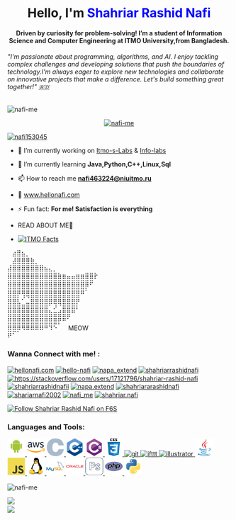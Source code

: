 <h1 align="center">Hello, I'm <span style="color: blue;">Shahriar Rashid Nafi</span></h1>


<h4 align="center"> Driven by curiosity for problem-solving! I’m a student of Information Science and Computer Engineering at ITMO University,from Bangladesh. </h4> <h6> "I'm passionate about programming, algorithms, and AI. I enjoy tackling complex challenges and developing solutions that push the boundaries of technology.I'm always eager to explore new technologies and collaborate on innovative projects that make a difference. Let's build something great together!" 🇧🇩</h6>

<p align

<p align="center"> <img src="https://komarev.com/ghpvc/?username=nafi-me&label=Profile%20views&color=0e75b6&style=flat" alt="nafi-me" /> </p>

<p align="center"> <a href="https://github.com/ryo-ma/github-profile-trophy"><img src="https://github-profile-trophy.vercel.app/?username=nafi-me" alt="nafi-me" /></a> </p>


<p align="left"> <a href="https://twitter.com/nafi153045" target="blank"><img src="https://img.shields.io/twitter/follow/nafi153045?logo=twitter&style=for-the-badge" alt="nafi153045" /></a> </p>

- 🔭 I’m currently working on [Itmo-s-Labs](https://github.com/Itmo-s-Labs) & [Info-labs](https://github.com/Informatics-labs-tmp-org)

- 🌱 I’m currently learning **Java,Python,C++,Linux,Sql**

- 📫 How to reach me **nafi463224@niuitmo.ru**
  
- 🥇 www.hellonafi.com

- ⚡ Fun fact: **For me! Satisfaction is everything**

- READ ABOUT ME🥇

- 
  <a href="https://news.itmo.ru/en/education/students/news/13946/"><img src="https://news.itmo.ru/images/news_trans/big/p13946.jpg" alt="ITMO Facts" width="300"></a>





 ⠀⣴⣿⣦⡀<br>
⠀⣼⣿⣿⣿⣷⡀<br>
⣼⣿⣿⣿⣿⣿⣿⣿⣦⣄⡀<br>
⣿⣿⣿⣿⣿⣿⣿⣿⣿⣿⣿⣷⣶⣤⣤⣶⣶⣿⣿⡗ <br>
⣿⣿⣿⣿⣿⣿⣿⣿⣿⣿⣿⣿⣿⣿⣿⣿⣿⣿⠟ <br>
⣿⣿⣿⣿⣿⣿⣿⣿⣿⣿⣿⣿⣿⣿⣿⣿⣿⠃ <br>
⣿⣿⡇⠜⠙⣿⣿⣿⣿⣿⣿⣿⣿⣿⣿⣿⠀<br>
⣿⣿⣿⣶⣿⣿⣿⣿⣿⠋⡹⠙⣿⣿⣿⡇ <br>
⣿⣿⣿⣿⣿⣿⣿⣿⣿⣷⣶⣾⣿⣿⠛ <br>
⣿⣿⣿⣿⣿⣿⣿⣿⣿⣿⣿⡟⠛⠁⠀<br>
⣿⣿⡿⠻⠿⠿⠿⠿⠛⠹⠑⠀⠀     MEOW<br>
⠟⠁⠀<br>

<h3 align="left">Wanna Connect with me! :</h3>
<p align="left">
<a href="https://hellonafi.com/credentials" target="blank"><img align="center" src="https://hellonafi.com/wp-content/uploads/2025/02/cropped-1701032153379-da7c9e8c-1017-4f21-9339-a5dce0d10063_1-1.jpg"
alt="hellonafi.com" height="30" width="40" /></a>
<a href="https://codepen.io/hello-nafi" target="blank"><img align="center" src="https://raw.githubusercontent.com/rahuldkjain/github-profile-readme-generator/master/src/images/icons/Social/codepen.svg" alt="hello-nafi" height="30" width="40" /></a>
<a href="https://twitter.com/nafi153045" target="blank"><img align="center" src="https://raw.githubusercontent.com/rahuldkjain/github-profile-readme-generator/master/src/images/icons/Social/twitter.svg" alt="napa_extend" height="30" width="40" /></a>
<a href="https://linkedin.com/in/shahriarrashidnafi" target="blank"><img align="center" src="https://raw.githubusercontent.com/rahuldkjain/github-profile-readme-generator/master/src/images/icons/Social/linked-in-alt.svg" alt="shahriarrashidnafi" height="30" width="40" /></a>
<a href="https://stackoverflow.com/users/17121796" target="blank"><img align="center" src="https://raw.githubusercontent.com/rahuldkjain/github-profile-readme-generator/master/src/images/icons/Social/stack-overflow.svg" alt="https://stackoverflow.com/users/17121796/shahriar-rashid-nafi" height="30" width="40" /></a>
<a href="https://fb.com/shahriarrashidnafii" target="blank"><img align="center" src="https://raw.githubusercontent.com/rahuldkjain/github-profile-readme-generator/master/src/images/icons/Social/facebook.svg" alt="shahriarrashidnafii" height="30" width="40" /></a>
<a href="https://instagram.com/napa.extend" target="blank"><img align="center" src="https://raw.githubusercontent.com/rahuldkjain/github-profile-readme-generator/master/src/images/icons/Social/instagram.svg" alt="napa.extend" height="30" width="40" /></a>
<a href="https://www.youtube.com/@ShahriarRashidNafi" target="blank"><img align="center" src="https://raw.githubusercontent.com/rahuldkjain/github-profile-readme-generator/master/src/images/icons/Social/youtube.svg" alt="shahriararashidnafi" height="30" width="40" /></a>
<a href="https://www.hackerrank.com/shariarnafi2002" target="blank"><img align="center" src="https://raw.githubusercontent.com/rahuldkjain/github-profile-readme-generator/master/src/images/icons/Social/hackerrank.svg" alt="shariarnafi2002" height="30" width="40" /></a>
<a href="https://www.codechef.com/users/nafi_me" target="blank"><img align="center" src="https://cdn.jsdelivr.net/npm/simple-icons@3.1.0/icons/codechef.svg" alt="nafi_me" height="30" width="40" /></a>
<a href="https://codeforces.com/profile/shahriar.nafi" target="blank"><img align="center" src="https://raw.githubusercontent.com/rahuldkjain/github-profile-readme-generator/master/src/images/icons/Social/codeforces.svg" alt="shahriar.nafi" height="30" width="40" /></a>
</p>

<a href="https://www.f6s.com/member/shahriar-rashid-nafi?follow=1" target="_blank" title="Follow Shahriar Rashid Nafi on F6S"><img src="https://www.f6s.com/images/f6s-follow-secondary.png" border="0" width="78" height="22 " alt="Follow Shahriar Rashid Nafi on F6S" style="width: 78px; height: 22px; padding: 0px; margin: 0px;" /></a>


<h3 align="left">Languages and Tools:</h3>
<p align="left"> <a href="https://developer.android.com" target="_blank" rel="noreferrer"> <img src="https://raw.githubusercontent.com/devicons/devicon/master/icons/android/android-original-wordmark.svg" alt="android" width="40" height="40"/> </a> <a href="https://aws.amazon.com" target="_blank" rel="noreferrer"> <img src="https://raw.githubusercontent.com/devicons/devicon/master/icons/amazonwebservices/amazonwebservices-original-wordmark.svg" alt="aws" width="40" height="40"/> </a> <a href="https://www.cprogramming.com/" target="_blank" rel="noreferrer"> <img src="https://raw.githubusercontent.com/devicons/devicon/master/icons/c/c-original.svg" alt="c" width="40" height="40"/> </a> <a href="https://www.w3schools.com/cpp/" target="_blank" rel="noreferrer"> <img src="https://raw.githubusercontent.com/devicons/devicon/master/icons/cplusplus/cplusplus-original.svg" alt="cplusplus" width="40" height="40"/> </a> <a href="https://www.w3schools.com/cs/" target="_blank" rel="noreferrer"> <img src="https://raw.githubusercontent.com/devicons/devicon/master/icons/csharp/csharp-original.svg" alt="csharp" width="40" height="40"/> </a> <a href="https://www.w3schools.com/css/" target="_blank" rel="noreferrer"> <img src="https://raw.githubusercontent.com/devicons/devicon/master/icons/css3/css3-original-wordmark.svg" alt="css3" width="40" height="40"/> </a> <a href="https://git-scm.com/" target="_blank" rel="noreferrer"> <img src="https://www.vectorlogo.zone/logos/git-scm/git-scm-icon.svg" alt="git" width="40" height="40"/> </a> <a href="https://ifttt.com/" target="_blank" rel="noreferrer"> <img src="https://www.vectorlogo.zone/logos/ifttt/ifttt-ar21.svg" alt="ifttt" width="40" height="40"/> </a> <a href="https://www.adobe.com/in/products/illustrator.html" target="_blank" rel="noreferrer"> <img src="https://www.vectorlogo.zone/logos/adobe_illustrator/adobe_illustrator-icon.svg" alt="illustrator" width="40" height="40"/> </a> <a href="https://www.java.com" target="_blank" rel="noreferrer"> <img src="https://raw.githubusercontent.com/devicons/devicon/master/icons/java/java-original.svg" alt="java" width="40" height="40"/> </a> <a href="https://developer.mozilla.org/en-US/docs/Web/JavaScript" target="_blank" rel="noreferrer"> <img src="https://raw.githubusercontent.com/devicons/devicon/master/icons/javascript/javascript-original.svg" alt="javascript" width="40" height="40"/> </a> <a href="https://www.linux.org/" target="_blank" rel="noreferrer"> <img src="https://raw.githubusercontent.com/devicons/devicon/master/icons/linux/linux-original.svg" alt="linux" width="40" height="40"/> </a> <a href="https://www.mysql.com/" target="_blank" rel="noreferrer"> <img src="https://raw.githubusercontent.com/devicons/devicon/master/icons/mysql/mysql-original-wordmark.svg" alt="mysql" width="40" height="40"/> </a> <a href="https://www.oracle.com/" target="_blank" rel="noreferrer"> <img src="https://raw.githubusercontent.com/devicons/devicon/master/icons/oracle/oracle-original.svg" alt="oracle" width="40" height="40"/> </a> <a href="https://www.photoshop.com/en" target="_blank" rel="noreferrer"> <img src="https://raw.githubusercontent.com/devicons/devicon/master/icons/photoshop/photoshop-line.svg" alt="photoshop" width="40" height="40"/> </a> <a href="https://www.php.net" target="_blank" rel="noreferrer"> <img src="https://raw.githubusercontent.com/devicons/devicon/master/icons/php/php-original.svg" alt="php" width="40" height="40"/> </a> <a href="https://www.python.org" target="_blank" rel="noreferrer"> <img src="https://raw.githubusercontent.com/devicons/devicon/master/icons/python/python-original.svg" alt="python" width="40" height="40"/> </a> </p>

<p><img align="center" src="https://github-readme-stats.vercel.app/api/top-langs?username=nafi-me&show_icons=true&locale=en&layout=compact" alt="nafi-me" /></p>

<div class="fa-3x">
  <i class="fa-solid fa-sync fa-spin"></i>
  <i class="fa-solid fa-circle-notch fa-spin"></i>
  <i class="fa-solid fa-cog fa-spin"></i>
  <i class="fa-solid fa-cog fa-spin fa-spin-reverse"></i>
  <i class="fa-solid fa-spinner fa-spin-pulse"></i>
  <i class="fa-solid fa-spinner fa-spin-pulse fa-spin-reverse"></i>
</div>


![](https://github-readme-stats.vercel.app/api?username=nafi-me&theme=dark&hide_border=false&include_all_commits=false&count_private=false)<br/>
![](https://github-readme-streak-stats.herokuapp.com/?user=nafi-me&theme=dark&hide_border=false)<br/>
